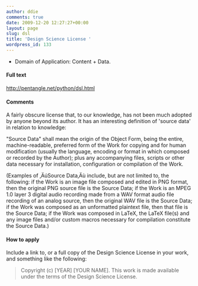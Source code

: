 ```yaml
---
author: ddie
comments: true
date: 2009-12-20 12:27:27+00:00
layout: page
slug: dsl
title: 'Design Science License '
wordpress_id: 133
---
```


 * Domain of Application: Content + Data.

#### Full text 

http://pentangle.net/python/dsl.html

#### Comments 

A fairly obscure license that, to our knowledge, has not been much adopted by anyone beyond its author. It has an interesting definition of 'source data' in relation to knowledge:

  "Source Data" shall mean the origin of the Object Form, being the entire, machine-readable, preferred form of the Work for copying and for human modification (usually the language, encoding or format in which composed or recorded by the Author); plus any accompanying files, scripts or other data necessary for installation, configuration or compilation of the Work.

  (Examples of ‚ÄúSource Data‚Äù include, but are not limited to, the following: if the Work is an image file composed and edited in PNG format, then the original PNG source file is the Source Data; if the Work is an MPEG 1.0 layer 3 digital audio recording made from a WAV format audio file recording of an analog source, then the original WAV file is the Source Data; if the Work was composed as an unformatted plaintext file, then that file is the Source Data; if the Work was composed in LaTeX, the LaTeX file(s) and any image files and/or custom macros necessary for compilation constitute the Source Data.)

#### How to apply 

Include a link to, or a full copy of the Design Science License in your work, and something like the following:

>  Copyright (c)  [YEAR]  [YOUR NAME].
>  This work is made available under the terms of the Design Science License.


